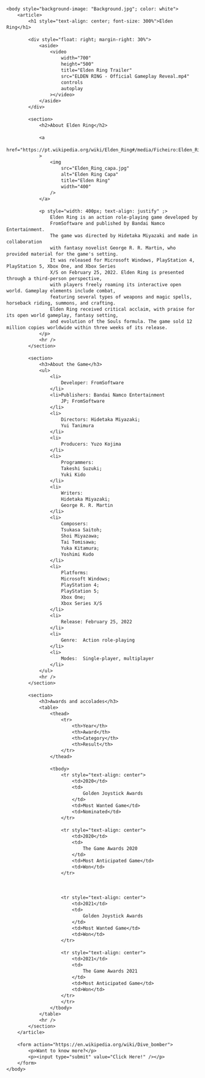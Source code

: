 <!DOCTYPE html>
<html>
    <head>
        <meta charset="utf-8" />
        <meta http-equiv="Content-type" content="text/html; charset=utf-8" />
        <meta name="viewport" content="width=device-width, initial-scale=1" />
        <title>Elden Ring</title>
    </head>

    <body style="background-image: "Background.jpg"; color: white">
        <article>
            <h1 style="text-align: center; font-size: 300%">Elden Ring</h1>

            <div style="float: right; margin-right: 30%">
                <aside>
                    <video
                        width="700"
                        height="500"
                        title="Elden Ring Trailer"
                        src="ELDEN RING - Official Gameplay Reveal.mp4"
                        controls
                        autoplay
                    ></video>
                </aside>
            </div>

            <section>
                <h2>About Elden Ring</h2>

                <a
                    href="https://pt.wikipedia.org/wiki/Elden_Ring#/media/Ficheiro:Elden_Ring_capa.jpg"
                >
                    <img
                        src="Elden_Ring_capa.jpg"
                        alt="Elden Ring Capa"
                        title="Elden Ring"
                        width="400"
                    />
                </a>

                <p style="width: 400px; text-align: justify" ;>
                    Elden Ring is an action role-playing game developed by 
					FromSoftware and published by Bandai Namco Entertainment. 
					The game was directed by Hidetaka Miyazaki and made in collaboration 
					with fantasy novelist George R. R. Martin, who provided material for the game's setting.
					It was released for Microsoft Windows, PlayStation 4, PlayStation 5, Xbox One, and Xbox Series 
					X/S on February 25, 2022. Elden Ring is presented through a third-person perspective,
					with players freely roaming its interactive open world. Gameplay elements include combat, 
					featuring several types of weapons and magic spells, horseback riding, summons, and crafting.
					Elden Ring received critical acclaim, with praise for its open world gameplay, fantasy setting,
					and evolution of the Souls formula. The game sold 12 million copies worldwide within three weeks of its release.
                </p>
                <hr />
            </section>

            <section>
                <h3>About the Game</h3>
                <ul>
                    <li>
                        Developer: FromSoftware
                    </li>
                    <li>Publishers: Bandai Namco Entertainment
						JP; FromSoftware 
					</li>
                    <li>
                        Directors: Hidetaka Miyazaki;
						Yui Tanimura
                    </li>
					<li>
						Producers: Yuzo Kojima
					</li>
					<li>
						Programmers:	
						Takeshi Suzuki;
						Yuki Kido
					</li>
					<li>
						Writers:	
						Hidetaka Miyazaki;
						George R. R. Martin
					</li>
					<li>
						Composers:	
						Tsukasa Saitoh;
						Shoi Miyazawa;
						Tai Tomisawa;
						Yuka Kitamura;
						Yoshimi Kudo
					</li>
					<li>
						Platforms:	
						Microsoft Windows;
						PlayStation 4;
						PlayStation 5;
						Xbox One;
						Xbox Series X/S
					</li>
					<li>
						Release: February 25, 2022
					</li>
					<li>
						Genre:	Action role-playing
					</li>
					<li>
						Modes:	Single-player, multiplayer
					</li>
                </ul>
                <hr />
            </section>

            <section>
				<h3>Awards and accolades</h3>
                <table>
                    <thead>
                        <tr>
                            <th>Year</th>
                            <th>Award</th>
                            <th>Category</th>
							<th>Result</th>
                        </tr>
                    </thead>

                    <tbody>
                        <tr style="text-align: center">
                            <td>2020</td>
                            <td>
                                Golden Joystick Awards
                            </td>
                            <td>Most Wanted Game</td>
							<td>Nominated</td>
                        </tr>
						
						<tr style="text-align: center">
                            <td>2020</td>
                            <td>
                                The Game Awards 2020	
                            </td>
                            <td>Most Anticipated Game</td>
							<td>Won</td>
                        </tr>
						


                        <tr style="text-align: center">
                            <td>2021</td>
                            <td>
                                Golden Joystick Awards
                            </td>
                            <td>Most Wanted Game</td>
							<td>Won</td>
                        </tr>

						<tr style="text-align: center">
                            <td>2021</td>
                            <td>
                                The Game Awards 2021	
                            </td>
                            <td>Most Anticipated Game</td>
							<td>Won</td>
                        </tr>
                        </tr>
                    </tbody>
                </table>
                <hr />
            </section>
        </article>

        <form action="https://en.wikipedia.org/wiki/Dive_bomber">
            <p>Want to know more?</p>
            <p><input type="submit" value="Click Here!" /></p>
        </form>
    </body>
</html>

